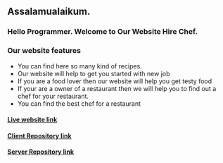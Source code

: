 ## Assalamualaikum.

### Hello Programmer. Welcome to Our Website Hire Chef.

### Our website features

- You can find here so many kind of recipes.
- Our website will help to get you started with new job
- If you are a food lover then our website will help you get testy food
- If your are a owner of a restaurant then we will help you to find out a chef for your restaurant.
- You can find the best chef for a restaurant

#### [Live website link](https://assignment-10-d8a10.web.app/register)

#### [Client Repository link](https://github.com/programming-hero-web-course-4/b7a10-chef-recipe-hunter-client-side-githubrana2023)

#### [Server Repository link](https://github.com/programming-hero-web-course-4/b7a10-chef-recipe-hunter-server-side-githubrana2023)

